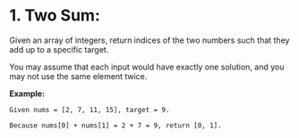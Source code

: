 # 1. Two Sum:

Given an array of integers, return indices of the two numbers such that they add up to a specific target.

You may assume that each input would have exactly one solution, and you may not use the same element twice.

**Example:**
```
Given nums = [2, 7, 11, 15], target = 9.

Because nums[0] + nums[1] = 2 + 7 = 9, return [0, 1].
```